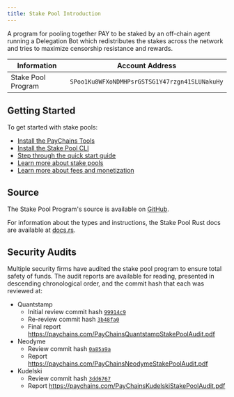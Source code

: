 ```yaml
---
title: Stake Pool Introduction
---
```


A program for pooling together PAY to be staked by an off-chain agent running
a Delegation Bot which redistributes the stakes across the network and tries
to maximize censorship resistance and rewards.

| Information | Account Address |
| --- | --- |
| Stake Pool Program | `SPoo1Ku8WFXoNDMHPsrGSTSG1Y47rzgn41SLUNakuHy` |

## Getting Started

To get started with stake pools:

- [Install the PayChains Tools](https://docs.paychains.com/cli/install-paychains-cli-tools)
- [Install the Stake Pool CLI](stake-pool/cli.md)
- [Step through the quick start guide](stake-pool/quickstart.md)
- [Learn more about stake pools](stake-pool/overview.md)
- [Learn more about fees and monetization](stake-pool/fees.md)

## Source

The Stake Pool Program's source is available on
[GitHub](https://github.com/paychains-labs/paychains-program-library/tree/master/stake-pool).

For information about the types and instructions, the Stake Pool Rust docs are
available at [docs.rs](https://docs.rs/spl-stake-pool/0.6.3/spl_stake_pool/).

## Security Audits

Multiple security firms have audited the stake pool program to ensure total
safety of funds. The audit reports are available for reading, presented in descending
chronological order, and the commit hash that each was reviewed at:

* Quantstamp
    - Initial review commit hash [`99914c9`](https://github.com/paychains-labs/paychains-program-library/tree/99914c9fc7246b22ef04416586ab1722c89576de)
    - Re-review commit hash [`3b48fa0`](https://github.com/paychains-labs/paychains-program-library/tree/3b48fa09d38d1b66ffb4fef186b606f1bc4fdb31)
    - Final report https://paychains.com/PayChainsQuantstampStakePoolAudit.pdf
* Neodyme
    - Review commit hash [`0a85a9a`](https://github.com/paychains-labs/paychains-program-library/tree/0a85a9a533795b6338ea144e433893c6c0056210)
    - Report https://paychains.com/PayChainsNeodymeStakePoolAudit.pdf
* Kudelski
    - Review commit hash [`3dd6767`](https://github.com/paychains-labs/paychains-program-library/tree/3dd67672974f92d3b648bb50ee74f4747a5f8973)
    - Report https://paychains.com/PayChainsKudelskiStakePoolAudit.pdf

